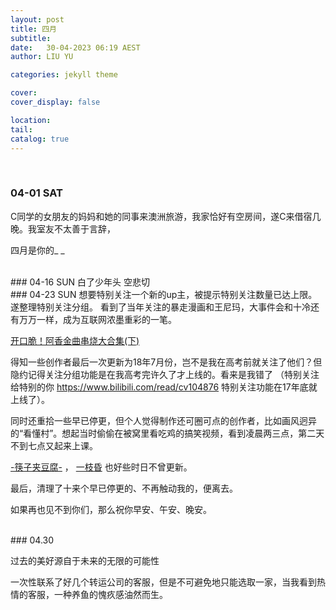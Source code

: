 ```yaml
---
layout: post
title: 四月
subtitle:
date:   30-04-2023 06:19 AEST
author: LIU YU

categories: jekyll theme

cover:
cover_display: false

location:
tail: 
catalog: true 
---
```




<br>


### 04-01 SAT

C同学的女朋友的妈妈和她的同事来澳洲旅游，我家恰好有空房间，遂C来借宿几晚。我室友不太善于言辞，




四月是你的_ _

<br>
### 04-16 SUN
白了少年头 空悲切


<br>
### 04-23 SUN
想要特别关注一个新的up主，被提示特别关注数量已达上限。遂整理特别关注分组。
看到了当年关注的暴走漫画和王尼玛，大事件会和十冷还有万万一样，成为互联网浓墨重彩的一笔。

[开口脆！阿香金曲串烧大合集(下)](https://www.bilibili.com/video/BV1724y1g7Up)

得知一些创作者最后一次更新为18年7月份，岂不是我在高考前就关注了他们？但隐约记得关注分组功能是在我高考完许久了才上线的。看来是我错了 （特别关注给特别的你  https://www.bilibili.com/read/cv104876  特别关注功能在17年底就上线了）。

同时还重拾一些早已停更，但个人觉得制作还可圈可点的创作者，比如画风迥异的“看懂村”。想起当时偷偷在被窝里看吃鸡的搞笑视频，看到凌晨两三点，第二天不到七点又起来上课。

[-筷子夹豆腐-](https://space.bilibili.com/485599712/) ， [一枝昏](https://space.bilibili.com/688714462/) 也好些时日不曾更新。

最后，清理了十来个早已停更的、不再触动我的，便离去。

如果再也见不到你们，那么祝你早安、午安、晚安。




<br>
### 04.30

过去的美好源自于未来的无限的可能性


一次性联系了好几个转运公司的客服，但是不可避免地只能选取一家，当我看到热情的客服，一种养鱼的愧疚感油然而生。

